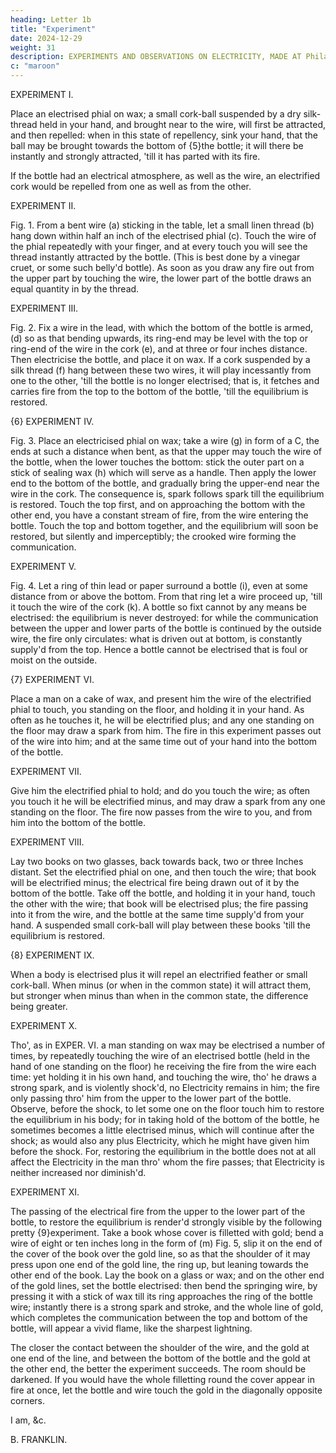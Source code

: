 ```yaml
---
heading: Letter 1b
title: "Experiment"
date: 2024-12-29
weight: 31
description: EXPERIMENTS AND OBSERVATIONS ON ELECTRICITY, MADE AT Philadelphia in America
c: "maroon"
---
```




EXPERIMENT I.

Place an electrised phial on wax; a small cork-ball suspended by a dry silk-thread held in your hand, and brought near to the wire, will first be attracted, and then repelled: when in this state of repellency, sink your hand, that the ball may be brought towards the bottom of {5}the bottle; it will there be instantly and strongly attracted, 'till it has parted with its fire.

If the bottle had an electrical atmosphere, as well as the wire, an electrified cork would be repelled from one as well as from the other.

EXPERIMENT II.

Fig. 1. From a bent wire (a) sticking in the table, let a small linen thread (b) hang down within half an inch of the electrised phial (c). Touch the wire of the phial repeatedly with your finger, and at every touch you will see the thread instantly attracted by the bottle. (This is best done by a vinegar cruet, or some such belly'd bottle). As soon as you draw any fire out from the upper part by touching the wire, the lower part of the bottle draws an equal quantity in by the thread.

EXPERIMENT III.

Fig. 2. Fix a wire in the lead, with which the bottom of the bottle is armed, (d) so as that bending upwards, its ring-end may be level with the top or ring-end of the wire in the cork (e), and at three or four inches distance. Then electricise the bottle, and place it on wax. If a cork suspended by a silk thread (f) hang between these two wires, it will play incessantly from one to the other, 'till the bottle is no longer electrised; that is, it fetches and carries fire from the top to the bottom of the bottle, 'till the equilibrium is restored.

{6}
EXPERIMENT IV.

Fig. 3. Place an electricised phial on wax; take a wire (g) in form of a C, the ends at such a distance when bent, as that the upper may touch the wire of the bottle, when the lower touches the bottom: stick the outer part on a stick of sealing wax (h) which will serve as a handle. Then apply the lower end to the bottom of the bottle, and gradually bring the upper-end near the wire in the cork. The consequence is, spark follows spark till the equilibrium is restored. Touch the top first, and on approaching the bottom with the other end, you have a constant stream of fire, from the wire entering the bottle. Touch the top and bottom together, and the equilibrium will soon be restored, but silently and imperceptibly; the crooked wire forming the communication.

EXPERIMENT V.

Fig. 4. Let a ring of thin lead or paper surround a bottle (i), even at some distance from or above the bottom. From that ring let a wire proceed up, 'till it touch the wire of the cork (k). A bottle so fixt cannot by any means be electrised: the equilibrium is never destroyed: for while the communication between the upper and lower parts of the bottle is continued by the outside wire, the fire only circulates: what is driven out at bottom, is constantly supply'd from the top. Hence a bottle cannot be electrised that is foul or moist on the outside.

{7}
EXPERIMENT VI.

Place a man on a cake of wax, and present him the wire of the electrified phial to touch, you standing on the floor, and holding it in your hand. As often as he touches it, he will be electrified plus; and any one standing on the floor may draw a spark from him. The fire in this experiment passes out of the wire into him; and at the same time out of your hand into the bottom of the bottle.

EXPERIMENT VII.

Give him the electrified phial to hold; and do you touch the wire; as often you touch it he will be electrified minus, and may draw a spark from any one standing on the floor. The fire now passes from the wire to you, and from him into the bottom of the bottle.

EXPERIMENT VIII.

Lay two books on two glasses, back towards back, two or three Inches distant. Set the electrified phial on one, and then touch the wire; that book will be electrified minus; the electrical fire being drawn out of it by the bottom of the bottle. Take off the bottle, and holding it in your hand, touch the other with the wire; that book will be electrised plus; the fire passing into it from the wire, and the bottle at the same time supply'd from your hand. A suspended small cork-ball will play between these books 'till the equilibrium is restored.

{8}
EXPERIMENT IX.

When a body is electrised plus it will repel an electrified feather or small cork-ball. When minus (or when in the common state) it will attract them, but stronger when minus than when in the common state, the difference being greater.

EXPERIMENT X.

Tho', as in EXPER. VI. a man standing on wax may be electrised a number of times, by repeatedly touching the wire of an electrised bottle (held in the hand of one standing on the floor) he receiving the fire from the wire each time: yet holding it in his own hand, and touching the wire, tho' he draws a strong spark, and is violently shock'd, no Electricity remains in him; the fire only passing thro' him from the upper to the lower part of the bottle. Observe, before the shock, to let some one on the floor touch him to restore the equilibrium in his body; for in taking hold of the bottom of the bottle, he sometimes becomes a little electrised minus, which will continue after the shock; as would also any plus Electricity, which he might have given him before the shock. For, restoring the equilibrium in the bottle does not at all affect the Electricity in the man thro' whom the fire passes; that Electricity is neither increased nor diminish'd.

EXPERIMENT XI.

The passing of the electrical fire from the upper to the lower part of the bottle, to restore the equilibrium is render'd strongly visible by the following pretty {9}experiment. Take a book whose cover is filletted with gold; bend a wire of eight or ten inches long in the form of (m) Fig. 5, slip it on the end of the cover of the book over the gold line, so as that the shoulder of it may press upon one end of the gold line, the ring up, but leaning towards the other end of the book. Lay the book on a glass or wax; and on the other end of the gold lines, set the bottle electrised: then bend the springing wire, by pressing it with a stick of wax till its ring approaches the ring of the bottle wire; instantly there is a strong spark and stroke, and the whole line of gold, which completes the communication between the top and bottom of the bottle, will appear a vivid flame, like the sharpest lightning. 

The closer the contact between the shoulder of the wire, and the gold at one end of the line, and between the bottom of the bottle and the gold at the other end, the better the experiment succeeds. The room should be darkened. If you would have the whole filletting round the cover appear in fire at once, let the bottle and wire touch the gold in the diagonally opposite corners.

I am, &c.

B. FRANKLIN.
